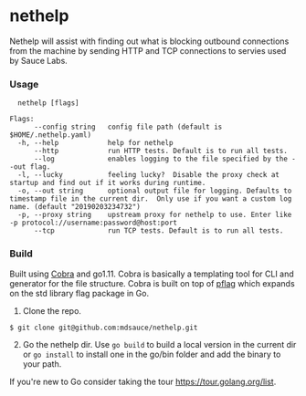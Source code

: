 # nethelp
Nethelp will assist with finding out what is blocking outbound connections from the machine by sending HTTP and TCP connections to servies used by Sauce Labs.

### Usage
```
  nethelp [flags]

Flags:
      --config string   config file path (default is $HOME/.nethelp.yaml)
  -h, --help            help for nethelp
      --http            run HTTP tests. Default is to run all tests.
      --log             enables logging to the file specified by the --out flag.
  -l, --lucky           feeling lucky?  Disable the proxy check at startup and find out if it works during runtime.
  -o, --out string      optional output file for logging. Defaults to timestamp file in the current dir.  Only use if you want a custom log name. (default "20190203234732")
  -p, --proxy string    upstream proxy for nethelp to use. Enter like -p protocol://username:password@host:port
      --tcp             run TCP tests. Default is to run all tests.
```

### Build
Built using [Cobra](https://github.com/spf13/cobra) and go1.11.  Cobra is basically a templating tool for CLI and generator for the file structure. Cobra is built  on top of [pflag](https://github.com/spf13/pflag) which expands on the std library flag package in Go.

1. Clone the repo.
```
$ git clone git@github.com:mdsauce/nethelp.git
```
2. Go the nethelp dir.  Use `go build` to build a local version in the current dir or `go install` to install one in the go/bin folder and add the binary to your path.

If you're new to Go consider taking the tour https://tour.golang.org/list. 
